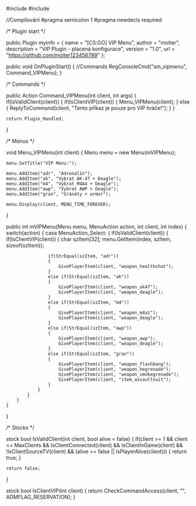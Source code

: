 #include <sourcemod>
#include <sdktools>

//Compilování
#pragma semicolon 1
#pragma newdecls required

/*
    Plugin start
*/

public Plugin myinfo = {
    name        = "[CS:GO] VIP Menu",
    author      = "molter",
    description = "VIP Plugin - placená konfigurace",
    version     = "1.0",
    url         = "https://github.com/molter123456789"
};

public void OnPluginStart()
{
    //Commands
    RegConsoleCmd("sm_vipmenu", Command_VIPMenu);
}

/*
    Commands
*/

public Action Command_VIPMenu(int client, int args)
{
    if(IsValidClient(client))
    {
        if(IsClientVIP(client))
        {
            Menu_VIPMenu(client);
        }
        else
        {
            ReplyToCommand(client, "Tento příkaz je pouze pro VIP hráče!");
        }
    }

    return Plugin_Handled;
}

/*
    Menus
*/

void Menu_VIPMenu(int client)
{
    Menu menu = new Menu(mVIPMenu);

    menu.SetTitle("VIP Menu:");

    menu.AddItem("adr", "Adrenalín");
    menu.AddItem("ak", "Vybrat AK-47 + Deagle");
    menu.AddItem("m4", "Vybrat M4A4 + Deagle");
    menu.AddItem("awp", "Vybrat AWP + Deagle");
    menu.AddItem("gran", "Gránáty + armor");

    menu.Display(client, MENU_TIME_FOREVER);
}

public int mVIPMenu(Menu menu, MenuAction action, int client, int index)
{
    switch(action)
    {
        case MenuAction_Select:
        {
            if(IsValidClient(client))
            {
                if(IsClientVIP(client))
                {
                    char szItem[32];
                    menu.GetItem(index, szItem, sizeof(szItem));

                    if(StrEqual(szItem, "adr"))
                    {
                        GivePlayerItem(client, "weapon_healthshot");
                    }
                    else if(StrEqual(szItem, "ak"))
                    {
                        GivePlayerItem(client, "weapon_ak47");
                        GivePlayerItem(client, "weapon_deagle");
                    }
                    else if(StrEqual(szItem, "m4"))
                    {
                        GivePlayerItem(client, "weapon_m4a1");
                        GivePlayerItem(client, "weapon_deagle");
                    }
                    else if(StrEqual(szItem, "awp"))
                    {
                        GivePlayerItem(client, "weapon_awp");
                        GivePlayerItem(client, "weapon_deagle");
                    }
                    else if(StrEqual(szItem, "gran"))
                    {
                        GivePlayerItem(client, "weapon_flashbang");
                        GivePlayerItem(client, "weapon_hegrenade");
                        GivePlayerItem(client, "weapon_smokegrenade");
                        GivePlayerItem(client, "item_assaultsuit");
                    }
                }
            }
        }
    }
}

/*
    Stocks
*/

stock bool IsValidClient(int client, bool alive = false)
{
    if(client >= 1 && client <= MaxClients && IsClientConnected(client) && IsClientInGame(client) && !IsClientSourceTV(client) && (alive == false || IsPlayerAlive(client)))
    {
        return true;
    }
    
    return false;
}

stock bool IsClientVIP(int client)
{
    return CheckCommandAccess(client, "", ADMFLAG_RESERVATION);
}
